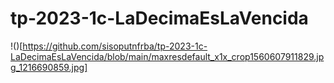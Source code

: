 # tp-2023-1c-LaDecimaEsLaVencida

!()[https://github.com/sisoputnfrba/tp-2023-1c-LaDecimaEsLaVencida/blob/main/maxresdefault_x1x_crop1560607911829.jpg_1216690859.jpg]
